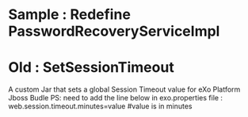 # Sample : Redefine PasswordRecoveryServiceImpl






# Old : SetSessionTimeout
A custom Jar that sets a global Session Timeout value for eXo Platform Jboss Budle 
PS: need to add the line below in exo.properties file :
web.session.timeout.minutes=value 
#value is in minutes

